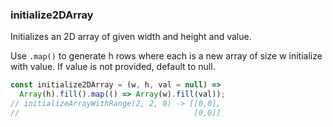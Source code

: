 ### initialize2DArray

Initializes an 2D array of given width and height and value.

Use `.map()` to generate h rows where each is a new array of size w initialize with value. If value is not provided, default to null.

```js
const initialize2DArray = (w, h, val = null) => 
  Array(h).fill().map(() => Array(w).fill(val));
// initializeArrayWithRange(2, 2, 0) -> [[0,0], 
//                                       [0,0]]
```
